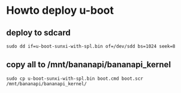 # Howto deploy u-boot

## deploy to sdcard

`sudo dd if=u-boot-sunxi-with-spl.bin of=/dev/sdd bs=1024 seek=8`

## copy all to /mnt/bananapi/bananapi_kernel

`sudo cp u-boot-sunxi-with-spl.bin boot.cmd boot.scr /mnt/bananapi/bananapi_kernel/`
